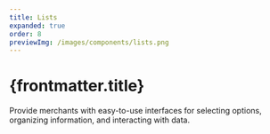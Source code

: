 ```yaml
---
title: Lists
expanded: true
order: 8
previewImg: /images/components/lists.png
---
```


# {frontmatter.title}

<Lede>

Provide merchants with easy-to-use interfaces for selecting options, organizing information, and interacting with data.

</Lede>

<RichCardGrid cards={posts} />
